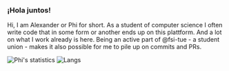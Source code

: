 ### ¡Hola juntos!

Hi, I am Alexander or Phi for short.
As a student of computer science I often write code that in some form or another ends up on this plattform. 
And a lot on what I work already is here. Being an active part of @fsi-tue - a student union - makes it also possible for me to pile up on commits and PRs.

![Phi's statistics](https://github-readme-stats.vercel.app/api?username=phictionalone&show_icons=true&bg_color=fff&title_color=d8ca9d&text_color=16161d&icon_color=d8ca9d&locale=en&count_private=true)
![Langs](https://github-readme-stats.vercel.app/api/top-langs/?username=phictionalone&bg_color=16161d&title_color=d8ca9d&text_color=d8ca9d&count_private=true&layout=compact)

